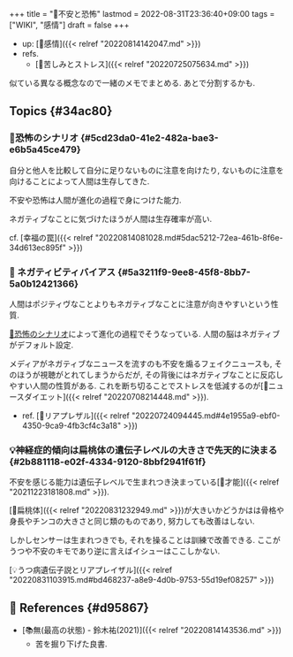 +++
title = "📝不安と恐怖"
lastmod = 2022-08-31T23:36:40+09:00
tags = ["WIKI", "感情"]
draft = false
+++

-   up: [🔖感情]({{< relref "20220814142047.md" >}})
-   refs.
    -   [📝苦しみとストレス]({{< relref "20220725075634.md" >}})

似ている異なる概念なので一緒のメモでまとめる. あとで分割するかも.


## Topics {#34ac80}


### 📝恐怖のシナリオ {#5cd23da0-41e2-482a-bae3-e6b5a45ce479}

自分と他人を比較して自分に足りないものに注意を向けたり, ないものに注意を向けることによって人間は生存してきた.

不安や恐怖は人間が進化の過程で身につけた能力.

ネガティブなことに気づけたほうが人間は生存確率が高い.

cf. [幸福の罠]({{< relref "20220814081028.md#5dac5212-72ea-461b-8f6e-34d613ec895f" >}})


### <span class="org-todo todo _">📝</span> ネガティビティバイアス {#5a3211f9-9ee8-45f8-8bb7-5a0b12421366}

人間はポジティヴなことよりもネガティブなことに注意が向きやすいという性質.

[📝恐怖のシナリオ](#5cd23da0-41e2-482a-bae3-e6b5a45ce479)によって進化の過程でそうなっている. 人間の脳はネガティブがデフォルト設定.

メディアがネガティブなニュースを流すのも不安を煽るフェイクニュースも, そのほうが視聴がとれてしまうからだが, その背後にはネガティブなことに反応しやすい人間の性質がある. これを断ち切ることでストレスを低減するのが[🔖ニュースダイエット]({{< relref "20220708214448.md" >}}).

-   ref. [📝リアプレザル]({{< relref "20220724094445.md#4e1955a9-ebf0-4350-9ca9-4fb3cf4c3a18" >}})


### 💡神経症的傾向は扁桃体の遺伝子レベルの大きさで先天的に決まる {#2b881118-e02f-4334-9120-8bbf2941f61f}

不安を感じる能力は遺伝子レベルで生まれつき決まっている[📝才能]({{< relref "20211223181808.md" >}}).

[📝扁桃体]({{< relref "20220831232949.md" >}})が大きいかどうかはは骨格や身長やチンコの大きさと同じ類のものであり, 努力しても改善はしない.

しかしセンサーは生まれつきでも, それを操ることは訓練で改善できる. ここがうつや不安のキモであり逆に言えばイシューはここしかない.

[💡うつ病遺伝子説とリアプレイザル]({{< relref "20220831103915.md#bd468237-a8e9-4d0b-9753-55d19ef08257" >}})


## <span class="org-todo todo _">🔗</span> References {#d95867}

-   [📚無(最高の状態) - 鈴木祐(2021)]({{< relref "20220814143536.md" >}})
    -   苦を掘り下げた良書.
